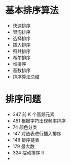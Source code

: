 # 基本排序算法

- 快速排序
- 冒泡排序
- 选择排序
- 插入排序
- 归并排序
- 希尔排序
- 堆排序
- 基数排序
- 排序算法总结

# 排序问题

- 347 前 K 个高频元素
- 451 根据字符出现频率排序
- 74  颜色分类
- 147 对链表进行插入排序
- 148 排序链表
- 179 最大数
- 324 摆动排序 II
- 

